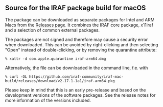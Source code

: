 ## Source for the IRAF package build for macOS

The package can be downloaded as separate packages for Intel and ARM
Macs from the [Releases
page](https://github.com/iraf-community/iraf-mac-build/releases). It combines
the IRAF core package, x11iraf and a selection of common external
packages.

The packages are not signed and therefore may cause a security error
when downloaded. This can be avoided by right-clicking and then
selecting "Open" instead of double-clicking, or by removing the
quarantine attribute:

    % xattr -d com.apple.quarantine iraf-arm64.dmg

Alternatively, the file can be downloaded in the command line, f.e. with

    % curl -OL https://github.com/iraf-community/iraf-mac-build/releases/download/v2.17.1-1a1/iraf-arm64.pkg

Please keep in mind that this is an early pre-release and based on the
development versions of the software packages. See the release notes
for more information of the versions included.
